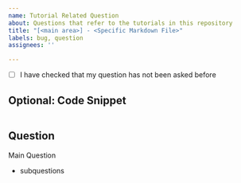 ```yaml
---
name: Tutorial Related Question
about: Questions that refer to the tutorials in this repository
title: "[<main area>] - <Specific Markdown File>"
labels: bug, question
assignees: ''

---
```


- [ ] I have checked that my question has not been asked before

## Optional: Code Snippet
```
```

## Question
Main Question
- subquestions
